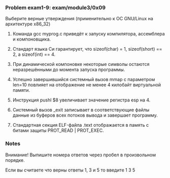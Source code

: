 ### Problem exam1-9: exam/module3/0x09

Выберите верные утверждения (применительно к ОС GNU/Linux на архитектуре x86_32)

1) Команда gcc myprog.c приведёт к запуску компилятора, ассемблера и компоновщика.

2) Стандарт языка Си гарантирует, что sizeof(char) = 1, sizeof(short) == 2, а sizeof(int) == 4.

3) При динамической компоновке некоторые символы остаются неразрешёнными до момента запуска
программы.

4) Успешно завершившийся системный вызов mmap c параметром len=10 повлияет на отображение не менее 4
килобайт виртуальной памяти.

5) Инструкция pushl $8 увеличивает значение регистра esp на 4.

6) Системный вызов _exit записывает в соответствующие файлы данные из буферов всех потоков вывода и
завершает программу.

7) Стандартная секция ELF-файла .text отображается в память с битами защиты PROT_READ | PROT_EXEC.

### Notes

Внимание! Выпишите номера ответов через пробел в произвольном порядке.

Если вы считаете что верны ответы 1, 3 и 5 то введите 1 3 5

